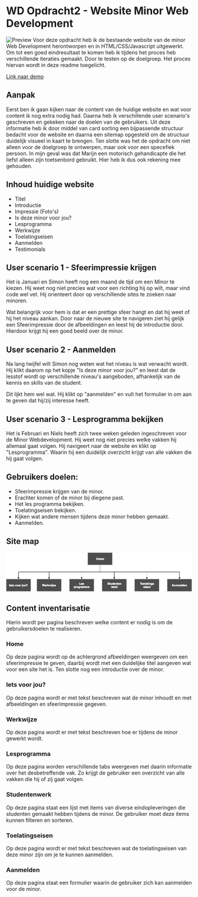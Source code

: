 # WD Opdracht2 - Website Minor Web Development

![Preview](preview.png)
Voor deze opdracht heb ik de bestaande website van de minor Web Development herontworpen en in HTML/CSS/Javascript uitgewerkt. Om tot een goed eindresultaat te komen heb ik tijdens het proces heb verschillende iteraties gemaakt. Door te testen op de doelgroep. Het proces hiervan wordt in deze readme toegelicht.

[Link naar demo](https://yoeripasmans.github.io/web-design/opdracht2/src)

## Aanpak
Eerst ben ik gaan kijken naar de content van de huidige website en wat voor content ik nog extra nodig had. Daarna heb ik verschillende user scenario's geschreven en gekeken naar de doelen van de gebruikers. Uit deze informatie heb ik door middel van card sorting een bijpassende structuur bedacht voor de website en daarna een sitemap opgesteld om de structuur duidelijk visueel in kaart te brengen. Ten slotte was het de opdracht om niet alleen voor de doelgroep te ontwerpen,  maar ook voor een specefiek persoon. In mijn geval was dat Marijn een motorisch gehandicapte die het liefst alleen zijn toetsenbord gebruikt. Hier heb ik dus ook rekening mee gehouden.

## Inhoud huidige website

- Titel
- Introductie
- Impressie (Foto's)
- Is deze minor voor jou?
- Lesprogramma
- Werkwijze
- Toelatingseisen
- Aanmelden
- Testimonials

## User scenario 1 - Sfeerimpressie krijgen
Het is Januari en Simon heeft nog een maand de tijd om een Minor te kiezen. Hij weet nog niet precies wat voor een richting hij op wilt, maar vind code wel vet. Hij orienteert door op verschillende sites te zoeken naar minoren.

Wat belangrijk voor hem is dat er een prettige sfeer hangt en dat hij weet of hij het niveau aankan. Door naar de nieuwe site te navigeren ziet hij gelijk een Sfeerimpressie door de afbeeldingen en leest hij de introductie door. Hierdoor krijgt hij een goed beeld over de minor.

## User scenario 2 - Aanmelden
Na lang twijfel wilt Simon nog weten wat het niveau is wat verwacht wordt. Hij klikt daarom op het kopje "Is deze minor voor jou?" en leest dat de lesstof wordt op verschillende niveau's aangeboden, afhankelijk van de kennis en skills van de student.

Dit lijkt hem wel wat. Hij klikt op "aanmelden" en vult het formulier in om aan te geven dat hij/zij interesse heeft.


## User scenario 3 - Lesprogramma bekijken

Het is Februari en Niels heeft zich twee weken geleden ingeschreven voor de Minor Webdevelopment. Hij weet nog niet precies welke vakken hij allemaal gaat volgen. Hij navigeert naar de website en klikt op "Lesprogramma". Waarin hij een duidelijk overzicht krijgt van alle vakken die hij gaat volgen.

## Gebruikers doelen:

- Sfeerimpressie krijgen van de minor.
- Erachter komen of de minor bij diegene past.
- Het les programma bekijken.
- Toelatingseisen bekijken.
- Kijken wat andere mensen tijdens deze minor hebben gemaakt.
- Aanmelden.

## Site map

![Preview](sitemap.png)

## Content inventarisatie

Hierin wordt per pagina beschreven welke content er nodig is om de gebruikersdoelen te realiseren.

### Home
Op deze pagina wordt op de achtergrond afbeeldingen weergeven om een sfeerimpressie te geven, daarbij wordt met een duidelijke titel aangeven wat voor een site het is. Ten slotte nog een introductie over de minor. 

### Iets voor jou?
Op deze pagina wordt er met tekst beschreven wat de minor inhoudt en met afbeeldingen en sfeerimpressie gegeven.

### Werkwijze
Op deze pagina wordt er met tekst beschreven hoe er tijdens de minor gewerkt wordt.

### Lesprogramma
Op deze pagina worden verschillende tabs weergeven met daarin informatie over het desbetreffende vak. Zo krijgt de gebruiker een overzicht van alle vakken die hij of zij gaat volgen.

### Studentenwerk
Op deze pagina staat een lijst met items van diverse eindopleveringen die studenten gemaakt hebben tijdens de minor. De gebruiker moet deze items kunnen filteren en sorteren.

### Toelatingseisen
Op deze pagina wordt er met tekst beschreven wat de toelatingseisen van deze minor zijn om je te kunnen aanmelden.

### Aanmelden
Op deze pagina staat een formulier waarin de gebruiker zich kan aanmelden voor de minor.

<!-- ## Veranderingen demo na feedback

- Active states van het menu duidelijker gemaakt. (Eerst alleen underline onder text, veranderd naar dikker lettertype)
- Animatie toegevoegd aan hover states.
- Titels van secties verkleind. -->
